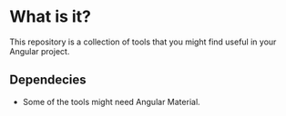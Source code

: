 # What is it?
This repository is a collection of tools that you might find useful in your Angular project.

## Dependecies
- Some of the tools might need Angular Material.
